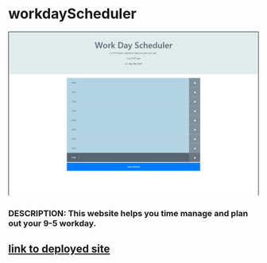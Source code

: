 # workdayScheduler

![screenshot of deployed site](/assets/images/ss.PNG)

### **DESCRIPTION:** This website helps you time manage and plan out your 9-5 workday. ###

## [link to deployed site](https://enzonsn.github.io/workdayScheduler/) ##
